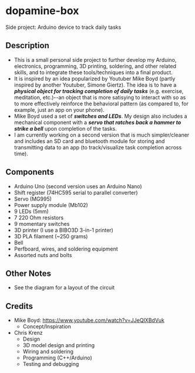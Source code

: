 # dopamine-box
Side project: Arduino device to track daily tasks


## Description
 - This is a small personal side project to further develop my Arduino, electronics, programming, 3D printing, soldering, and other related skills, and to integrate these tools/techniques into a final product.
 - It is inspired by an idea popularized by Youtuber Mike Boyd (partly inspired by another Youtuber, Simone Giertz). The idea is to have a ***physical object for tracking completion of daily tasks*** (e.g. exercise, meditation, etc.)--an object that is more satisying to interact with so as to more effectively reinforce the behavioral pattern (as compared to, for example, just an app on your phone).
 - Mike Boyd used a set of ***switches and LEDs***. My design also includes a mechanical component with a ***servo that ratches back a hammer to strike a bell*** upon completion of the tasks.
 - I am currently working on a second version that is much simpler/cleaner and includes an SD card and bluetooth module for storing and transmitting data to an app (to track/visualize task completion across time).


## Components
 - Arduino Uno (second version uses an Arduino Nano)
 - Shift register (74HC595 serial to parallel converter)
 - Servo (MG995)
 - Power supply module (Mb102)
 - 9 LEDs (5mm)
 - 7 220 Ohm resistors
 - 9 momentary switches
 - 3D printer (I use a BIBO3D 3-in-1 printer)
 - 3D PLA filament (~250 grams)
 - Bell
 - Perfboard, wires, and soldering equipment
 - Assorted nuts and bolts


## Other Notes
 - See the diagram for a layout of the circuit


## Credits
 - Mike Boyd: https://www.youtube.com/watch?v=JJeQIXBdVuk
   - Concept/Inspiration
 - Chris Krenz
   - Design
   - 3D model design and printing
   - Wiring and soldering
   - Programming (C++/Arduino)
   - Testing and debugging
